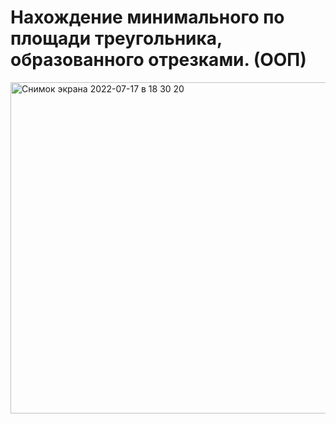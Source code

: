 # Нахождение минимального по площади треугольника, образованного отрезками. (ООП)
<img width="530" alt="Снимок экрана 2022-07-17 в 18 30 20" src="https://user-images.githubusercontent.com/88317896/179406452-83e51b8f-d435-4432-8f70-04147c621f0a.png">
